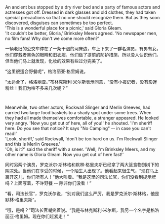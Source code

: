 An ancient bus stopped by a dry river bed and a party of famous actors and actresses got off. Dressed in dark glasses and old clothes, they had taken special precautions so that no one should recognize them. But as they soon discovered, disguises can sometimes be too perfect.  
'This is a wonderful place for a picnic,' said Gloria Gleam.  
'It couldn't be better, Gloria,' Brinksley Meers agreed. 'No newspaper men, no film fans! Why don't we come more often?'

一辆老旧的公交车停在了一条干涸的河床边，车上下来了一群名演员，有男有女。他们穿戴者黑色的眼睛和旧衣服，他们做了提前的防护措施，所以没人认识他们。但当他们马上就发现，化妆的效果有些过分完美了。

“这里很适合野餐呢”，格洛丽亚·格里姆说。

“太适合了，格洛丽亚。”布林克斯利·米尔斯表示同意，“没有小报记者，没有影迷粉丝！我们为啥不多来几次呢？”

    



Meanwhile, two other actors, Rockwall Slinger and Merlin Greeves, had carried two large food baskets to a shady spot under some trees. When they had all made themselves comfortable, a stranger appeared. He looked very angry. 'Now you get out of here, all of you!' he shouted. 'I'm sheriff here. Do you see that notice? It says "No Camping" -- in case you can't read!'  
'Look, sheriff,' said Rockwall, 'don't be too hard on us. I'm Rockwall Slinger and this is Merlin Greeves.'  
'Oh, is it?' said the sheriff with a sneer. 'Well, I'm Brinksley Meers, and my other name is Gloria Gleam. Now you get out of here fast!'

同时另两个演员，罗克沃尔·斯林格和默林·格里夫斯已经拿了两大篮食物到树下的阴凉处。当他们在享受的时候，一个陌生人出现了。他看起来很生气，“现在马上离开这儿，你们所有人！”他大叫着。“我是这里的司法长官，你们没看到提示牌吗？上面写着，不许野餐 -- 除非你们没看！”

“看，司法长官”，罗克沃尔说，“别对我们这么严厉，我是罗克沃尔·斯林格，他是默林·格里夫斯”。

“哦，是吗？”司法长官嘲笑着说。“我是布林克斯利·米尔斯，我另一个名字是格洛丽亚·格里姆。现在你们赶紧走！”
